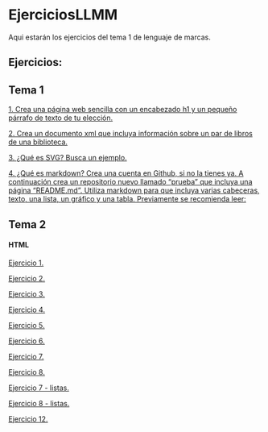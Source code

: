 # EjerciciosLLMM
Aqui estarán los ejercicios del tema 1 de lenguaje de marcas.

## Ejercicios:

## Tema 1
[1. Crea una página web sencilla con un encabezado h1 y un pequeño párrafo de texto de tu elección.](/Tema1/Ejercicio1/)

[2. Crea un documento xml que incluya información sobre un par de libros de una biblioteca.](/Tema1/Ejercicio2/)


[3. ¿Qué es SVG? Busca un ejemplo.](/Tema1/Ejercicio3/)


[4. ¿Qué es markdown? Crea una cuenta en Github, si no la tienes ya. A continuación crea un repositorio nuevo llamado “prueba” que incluya una página “README.md”. Utiliza markdown para que incluya varias cabeceras, texto, una lista, un gráfico y una tabla. Previamente se recomienda leer:](/Tema1/Ejercicio4/)



## Tema 2

#### HTML

[Ejercicio 1.](/Tema2/Ejercicio1.html)

[Ejercicio 2.](/Tema2/Ejercicio2.html)

[Ejercicio 3.](/Tema2/Ejercicio3.html)

[Ejercicio 4.](/Tema2/Ejercicio4.html)

[Ejercicio 5.](/Tema2/Ejercicio5.html)

[Ejercicio 6.](/Tema2/Ejercicio6.html)

[Ejercicio 7.](/Tema2/Ejercicio7.html)

[Ejercicio 8.](/Tema2/Ejercicio8.rar)

[Ejercicio 7 - listas.](/Tema2/Ejercicio7listas.html)

[Ejercicio 8 - listas.](/Tema2/Ejercicio8listas.html)

[Ejercicio 12.](/Tema2/Ejercicio12.html)
